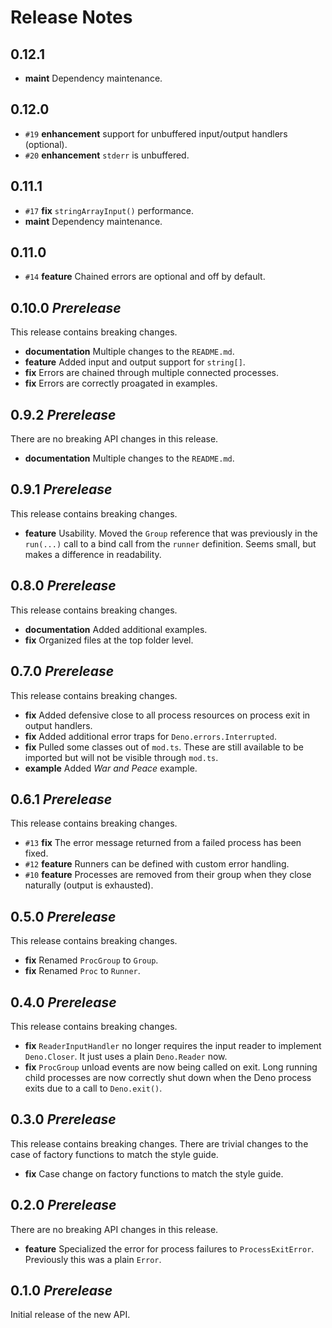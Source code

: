 # Release Notes

## 0.12.1

- **maint** Dependency maintenance.

## 0.12.0

- `#19` **enhancement** support for unbuffered input/output handlers (optional).
- `#20` **enhancement** `stderr` is unbuffered.

## 0.11.1

- `#17` **fix** `stringArrayInput()` performance.
- **maint** Dependency maintenance.

## 0.11.0

- `#14` **feature** Chained errors are optional and off by default.

## 0.10.0 _Prerelease_

This release contains breaking changes.

- **documentation** Multiple changes to the `README.md`.
- **feature** Added input and output support for `string[]`.
- **fix** Errors are chained through multiple connected processes.
- **fix** Errors are correctly proagated in examples.

## 0.9.2 _Prerelease_

There are no breaking API changes in this release.

- **documentation** Multiple changes to the `README.md`.

## 0.9.1 _Prerelease_

This release contains breaking changes.

- **feature** Usability. Moved the `Group` reference that was previously in the
  `run(...)` call to a bind call from the `runner` definition. Seems small, but
  makes a difference in readability.

## 0.8.0 _Prerelease_

This release contains breaking changes.

- **documentation** Added additional examples.
- **fix** Organized files at the top folder level.

## 0.7.0 _Prerelease_

This release contains breaking changes.

- **fix** Added defensive close to all process resources on process exit in
  output handlers.
- **fix** Added additional error traps for `Deno.errors.Interrupted`.
- **fix** Pulled some classes out of `mod.ts`. These are still available to be
  imported but will not be visible through `mod.ts`.
- **example** Added _War and Peace_ example.

## 0.6.1 _Prerelease_

This release contains breaking changes.

- `#13` **fix** The error message returned from a failed process has been fixed.
- `#12` **feature** Runners can be defined with custom error handling.
- `#10` **feature** Processes are removed from their group when they close
  naturally (output is exhausted).

## 0.5.0 _Prerelease_

This release contains breaking changes.

- **fix** Renamed `ProcGroup` to `Group`.
- **fix** Renamed `Proc` to `Runner`.

## 0.4.0 _Prerelease_

This release contains breaking changes.

- **fix** `ReaderInputHandler` no longer requires the input reader to implement
  `Deno.Closer`. It just uses a plain `Deno.Reader` now.
- **fix** `ProcGroup` unload events are now being called on exit. Long running
  child processes are now correctly shut down when the Deno process exits due to
  a call to `Deno.exit()`.

## 0.3.0 _Prerelease_

This release contains breaking changes. There are trivial changes to the case of
factory functions to match the style guide.

- **fix** Case change on factory functions to match the style guide.

## 0.2.0 _Prerelease_

There are no breaking API changes in this release.

- **feature** Specialized the error for process failures to `ProcessExitError`.
  Previously this was a plain `Error`.

## 0.1.0 _Prerelease_

Initial release of the new API.
